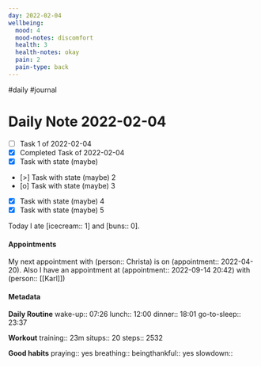 ```yaml
---
day: 2022-02-04
wellbeing:
  mood: 4
  mood-notes: discomfort
  health: 3
  health-notes: okay
  pain: 2
  pain-type: back
---
```

#daily #journal

# Daily Note 2022-02-04

- [ ] Task 1 of 2022-02-04
- [x] Completed Task of 2022-02-04
- [x] Task with state (maybe)
- [>] Task with state (maybe) 2
- [o] Task with state (maybe) 3
- [x] Task with state (maybe) 4
- [x] Task with state (maybe) 5

Today I ate [icecream:: 1] and [buns:: 0].

#### Appointments
My next appointment with (person:: Christa) is on (appointment:: 2022-04-20).
Also I have an appointment at (appointment:: 2022-09-14 20:42) with (person:: [[Karl]])

#### Metadata

**Daily Routine**
wake-up:: 07:26
lunch:: 12:00
dinner:: 18:01
go-to-sleep:: 23:37

**Workout**
training:: 23m
situps:: 20
steps:: 2532

**Good habits**
praying:: yes
breathing:: 
beingthankful:: yes
slowdown:: 
